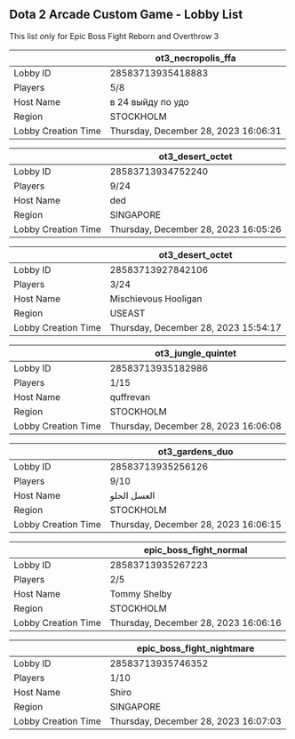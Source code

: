 ## Dota 2 Arcade Custom Game - Lobby List

This list only for Epic Boss Fight Reborn and Overthrow 3

|  | ot3_necropolis_ffa |
| ------ | ------ |
| Lobby ID | 28583713935418883 |
| Players | 5/8 |
| Host Name | в 24 выйду по удо |
| Region | STOCKHOLM |
| Lobby Creation Time | Thursday, December 28, 2023 16:06:31 |


|  | ot3_desert_octet |
| ------ | ------ |
| Lobby ID | 28583713934752240 |
| Players | 9/24 |
| Host Name | ded |
| Region | SINGAPORE |
| Lobby Creation Time | Thursday, December 28, 2023 16:05:26 |


|  | ot3_desert_octet |
| ------ | ------ |
| Lobby ID | 28583713927842106 |
| Players | 3/24 |
| Host Name | Mischievous Hooligan |
| Region | USEAST |
| Lobby Creation Time | Thursday, December 28, 2023 15:54:17 |


|  | ot3_jungle_quintet |
| ------ | ------ |
| Lobby ID | 28583713935182986 |
| Players | 1/15 |
| Host Name | quffrevan |
| Region | STOCKHOLM |
| Lobby Creation Time | Thursday, December 28, 2023 16:06:08 |


|  | ot3_gardens_duo |
| ------ | ------ |
| Lobby ID | 28583713935256126 |
| Players | 9/10 |
| Host Name | العسل الحلو |
| Region | STOCKHOLM |
| Lobby Creation Time | Thursday, December 28, 2023 16:06:15 |


|  | epic_boss_fight_normal |
| ------ | ------ |
| Lobby ID | 28583713935267223 |
| Players | 2/5 |
| Host Name | Tommy Shelby |
| Region | STOCKHOLM |
| Lobby Creation Time | Thursday, December 28, 2023 16:06:16 |


|  | epic_boss_fight_nightmare |
| ------ | ------ |
| Lobby ID | 28583713935746352 |
| Players | 1/10 |
| Host Name | Shiro |
| Region | SINGAPORE |
| Lobby Creation Time | Thursday, December 28, 2023 16:07:03 |


